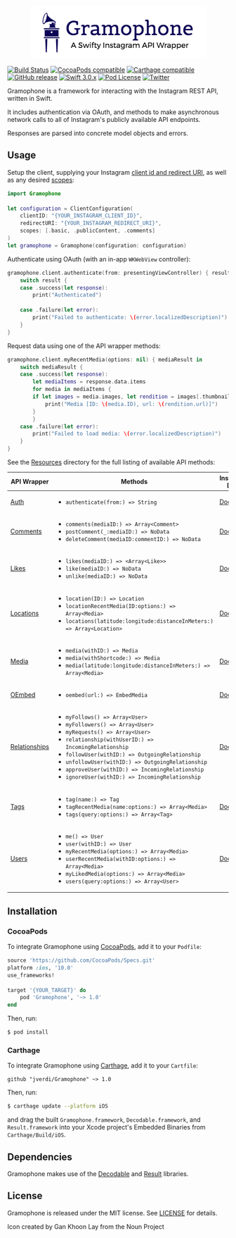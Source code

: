 <p align="center">
	<a href="https://github.com/jverdi/Gramophone/"><img src="Assets/gramophone.png" alt="Gramophone" /></a><br />
</p>

[![Build Status](https://travis-ci.org/jverdi/Gramophone.svg?branch=master)](https://travis-ci.org/jverdi/Gramophone)
[![CocoaPods compatible](https://img.shields.io/cocoapods/v/Gramophone.svg)](#cocoapods)
[![Carthage compatible](https://img.shields.io/badge/Carthage-compatible-4BC51D.svg?style=flat)](#carthage)
[![GitHub release](https://img.shields.io/github/release/jverdi/Gramophone.svg)](https://github.com/jverdi/Gramophone/releases)
[![Swift 3.0.x](https://img.shields.io/badge/Swift-3.0.x-orange.svg)](#)
[![Pod License](https://img.shields.io/cocoapods/l/Gramophone.svg)](http://jaredverdi.mit-license.org)
[![Twitter](https://img.shields.io/badge/twitter-@jverdi-blue.svg?style=flat)](http://twitter.com/jverdi)  

Gramophone is a framework for interacting with the Instagram REST API, written in Swift.  

It includes authentication via OAuth, and methods to make asynchronous network calls to all of Instagram's publicly available API endpoints. 

Responses are parsed into concrete model objects and errors. 

## Usage

Setup the client, supplying your Instagram [client id and redirect URI](https://www.instagram.com/developer/clients/manage/), as well as any desired [scopes](https://www.instagram.com/developer/authorization/):

```swift
import Gramophone

let configuration = ClientConfiguration(
    clientID: "{YOUR_INSTAGRAM_CLIENT_ID}", 
    redirectURI: "{YOUR_INSTAGRAM_REDIRECT_URI}", 
    scopes: [.basic, .publicContent, .comments]
)
let gramophone = Gramophone(configuration: configuration)
```

Authenticate using OAuth (with an in-app `WKWebView` controller):

```swift
gramophone.client.authenticate(from: presentingViewController) { result in
    switch result {
    case .success(let response):
        print("Authenticated")

    case .failure(let error):
        print("Failed to authenticate: \(error.localizedDescription)")
    }
}
```

Request data using one of the API wrapper methods:

```swift
gramophone.client.myRecentMedia(options: nil) { mediaResult in
    switch mediaResult {
    case .success(let response):
        let mediaItems = response.data.items
        for media in mediaItems {
	    if let images = media.images, let rendition = images[.thumbnail] {
	        print("Media [ID: \(media.ID), url: \(rendition.url)]")
	    }
        }
    case .failure(let error):
        print("Failed to load media: \(error.localizedDescription)")
    }
}
```

See the [Resources](http://github.com/jverdi/Gramophone/tree/master/Source/Resources) directory for the full listing of available API methods:  

| API Wrapper | Methods | Instagram Docs |
| ------------- | ------------- | ------------- |
| [Auth](http://github.com/jverdi/Gramophone/blob/master/Source/Resources/Auth.swift) | <ul><li>```authenticate(from:) => String```</li></ul> | [Docs](https://www.instagram.com/developer/authentication/) |
| [Comments](http://github.com/jverdi/Gramophone/blob/master/Source/Resources/CommentsAPI.swift) | <ul><li>```comments(mediaID:) => Array<Comment>```</li><li>```postComment(_:mediaID:) => NoData```</li><li>```deleteComment(mediaID:commentID:) => NoData```</li></ul> | [Docs](https://www.instagram.com/developer/endpoints/comments) |
| [Likes](http://github.com/jverdi/Gramophone/blob/master/Source/Resources/LikesAPI.swift) | <ul><li>```likes(mediaID:) => <Array<Like>>```</li><li>```like(mediaID:) => NoData```</li><li>```unlike(mediaID:) => NoData```</li></ul>  | [Docs](https://www.instagram.com/developer/endpoints/likes) |
| [Locations](http://github.com/jverdi/Gramophone/blob/master/Source/Resources/LocationsAPI.swift) | <ul><li>```location(ID:) => Location```</li><li>```locationRecentMedia(ID:options:) => Array<Media>```</li><li>```locations(latitude:longitude:distanceInMeters:) => Array<Location>```</li></ul>  | [Docs](https://www.instagram.com/developer/endpoints/locations) |
| [Media](http://github.com/jverdi/Gramophone/blob/master/Source/Resources/MediaAPI.swift) | <ul><li>```media(withID:) => Media```</li><li>```media(withShortcode:) => Media```</li><li>```media(latitude:longitude:distanceInMeters:) => Array<Media>```</li></ul>  | [Docs](https://www.instagram.com/developer/endpoints/media) |
| [OEmbed](http://github.com/jverdi/Gramophone/blob/master/Source/Resources/OEmbed.swift) | <ul><li>```oembed(url:) => EmbedMedia```</li></ul>  | [Docs](https://www.instagram.com/developer/embedding/#oembed) |
| [Relationships](http://github.com/jverdi/Gramophone/blob/master/Source/Resources/RelationshipsAPI.swift) | <ul><li>```myFollows() => Array<User>```</li><li>```myFollowers() => Array<User>```</li><li>```myRequests() => Array<User>```</li><li>```relationship(withUserID:) => IncomingRelationship```</li><li>```followUser(withID:) => OutgoingRelationship```</li><li>```unfollowUser(withID:) => OutgoingRelationship```</li><li>```approveUser(withID:) => IncomingRelationship```</li><li>```ignoreUser(withID:) => IncomingRelationship```</li></ul>  | [Docs](https://www.instagram.com/developer/endpoints/relationships) |
| [Tags](http://github.com/jverdi/Gramophone/blob/master/Source/Resources/TagsAPI.swift) | <ul><li>```tag(name:) => Tag```</li><li>```tagRecentMedia(name:options:) => Array<Media>```</li><li>```tags(query:options:) => Array<Tag>```</li></ul>  | [Docs](https://www.instagram.com/developer/endpoints/tags) |
| [Users](http://github.com/jverdi/Gramophone/blob/master/Source/Resources/UsersAPI.swift) | <ul><li>```me() => User```</li><li>```user(withID:) => User```</li><li>```myRecentMedia(options:) => Array<Media>```</li><li>```userRecentMedia(withID:options:) => Array<Media>```</li><li>```myLikedMedia(options:) => Array<Media>```</li><li>```users(query:options:) => Array<User>```</li></ul>  | [Docs](https://www.instagram.com/developer/endpoints/users) |


## Installation

### CocoaPods

To integrate Gramophone using [CocoaPods](http://cocoapods.org), add it to your `Podfile`:

```ruby
source 'https://github.com/CocoaPods/Specs.git'
platform :ios, '10.0'
use_frameworks!

target '{YOUR_TARGET}' do
    pod 'Gramophone', '~> 1.0'
end
```

Then, run:

```bash
$ pod install
```

### Carthage

To integrate Gramophone using [Carthage](https://github.com/Carthage/Carthage), add it to your `Cartfile`:

```ogdl
github "jverdi/Gramophone" ~> 1.0
```

Then, run:

```bash
$ carthage update --platform iOS
```

and drag the built `Gramophone.framework`, `Decodable.framework`, and `Result.framework` into your Xcode project's Embedded Binaries from `Carthage/Build/iOS`.


## Dependencies

Gramophone makes use of the [Decodable](https://github.com/Anviking/Decodable) and [Result](https://github.com/antitypical/Result) libraries.


## License

Gramophone is released under the MIT license. See [LICENSE](https://github.com/jverdi/Gramophone/blob/master/LICENSE) for details.

Icon created by Gan Khoon Lay from the Noun Project
